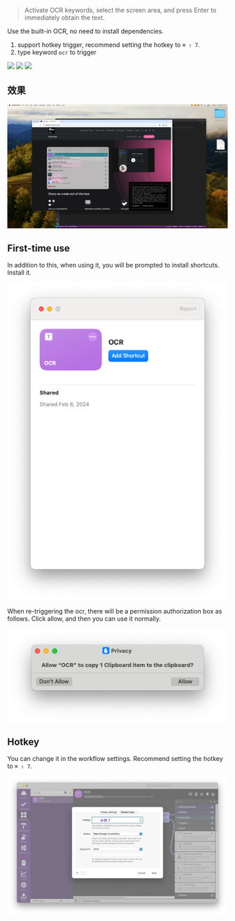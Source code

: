 > Activate OCR keywords, select the screen area, and press Enter to immediately obtain the text.

Use the built-in OCR, no need to install dependencies.

1. support hotkey trigger, recommend setting the hotkey to `⌘ ⇧ 7`.
2. type keyword `ocr` to trigger



[![](https://img.shields.io/badge/version-v3.0-green?style=for-the-badge)](https://img.shields.io/badge/version-v3.0-green?style=for-the-badge)
[![](https://img.shields.io/badge/download-click-blue?style=for-the-badge)](https://github.com/alanhe421/alfred-workflows/raw/master/ocr/OCR.alfredworkflow)
[![](https://img.shields.io/badge/Install%20In%20Alfred-8A2BE2?style=for-the-badge)](https://alfred.app/workflows/alanhe/ocr/install/)



<!-- more -->

## 效果
![](screenshots/screenshot.gif)

## First-time use

In addition to this, when using it, you will be prompted to install shortcuts. Install it.

![screenshot1.png](screenshots/screenshot1.png)

When re-triggering the ocr, there will be a permission authorization box as follows. Click allow, and then you can use it normally.

![screenshot2.png](screenshots/screenshot2.png)

## Hotkey
You can change it in the workflow settings. Recommend setting the hotkey to `⌘ ⇧ 7`.

![screenshot4.png](screenshots/screenshot4.png)
